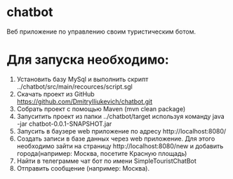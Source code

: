 # chatbot
Веб приложение по управлению своим туристическим ботом.

# Для запуска необходимо:
1. Установить базу MySql и выполнить скрипт ../chatbot/src/main/recources/script.sgl
2. Скачать проект из GitHub https://github.com/DmitryIliukevich/chatbot.git
3. Собрать проект с помощью Maven (mvn clean package)
4. Запуситить проект из папки ../chatbot/target используя команду java -jar chatbot-0.0.1-SNAPSHOT.jar
5. Запусить в баузере web приложение по адресу http://localhost:8080/
6. Создать записи в базе данных через web приложение. Для этого необходимо зайти на страницу 
   http://localhost:8080/new и добавить города(например: Москва, посетите Красную площадь)
7. Найти в телеграмме чат бот по имени SimpleTouristChatBot
8. Отправить сообщение (например: Москва).